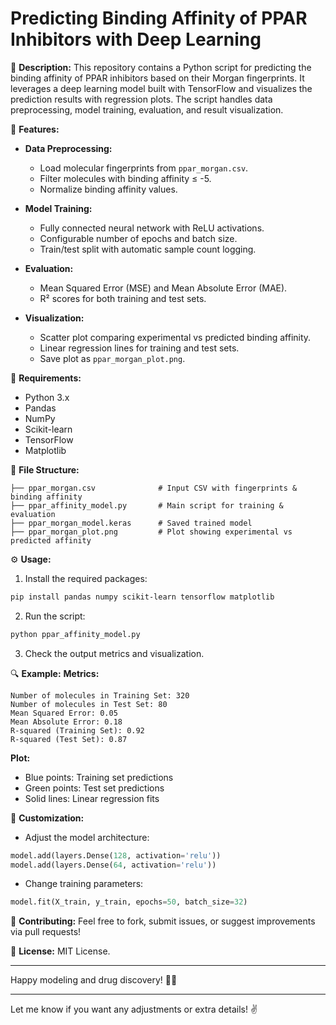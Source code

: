 # Predicting Binding Affinity of PPAR Inhibitors with Deep Learning

📘 **Description:**
This repository contains a Python script for predicting the binding affinity of PPAR inhibitors based on their Morgan fingerprints. It leverages a deep learning model built with TensorFlow and visualizes the prediction results with regression plots. The script handles data preprocessing, model training, evaluation, and result visualization.

🚀 **Features:**
- **Data Preprocessing:**
  - Load molecular fingerprints from `ppar_morgan.csv`.
  - Filter molecules with binding affinity ≤ -5.
  - Normalize binding affinity values.
  
- **Model Training:**
  - Fully connected neural network with ReLU activations.
  - Configurable number of epochs and batch size.
  - Train/test split with automatic sample count logging.

- **Evaluation:**
  - Mean Squared Error (MSE) and Mean Absolute Error (MAE).
  - R² scores for both training and test sets.

- **Visualization:**
  - Scatter plot comparing experimental vs predicted binding affinity.
  - Linear regression lines for training and test sets.
  - Save plot as `ppar_morgan_plot.png`.

🔧 **Requirements:**
- Python 3.x
- Pandas
- NumPy
- Scikit-learn
- TensorFlow
- Matplotlib

📂 **File Structure:**
```
├── ppar_morgan.csv              # Input CSV with fingerprints & binding affinity
├── ppar_affinity_model.py       # Main script for training & evaluation
├── ppar_morgan_model.keras      # Saved trained model
├── ppar_morgan_plot.png         # Plot showing experimental vs predicted affinity
```

⚙️ **Usage:**
1. Install the required packages:
```bash
pip install pandas numpy scikit-learn tensorflow matplotlib
```

2. Run the script:
```bash
python ppar_affinity_model.py
```

3. Check the output metrics and visualization.

🔍 **Example:**
**Metrics:**
```
Number of molecules in Training Set: 320
Number of molecules in Test Set: 80
Mean Squared Error: 0.05
Mean Absolute Error: 0.18
R-squared (Training Set): 0.92
R-squared (Test Set): 0.87
```

**Plot:**
- Blue points: Training set predictions
- Green points: Test set predictions
- Solid lines: Linear regression fits

📘 **Customization:**
- Adjust the model architecture:
```python
model.add(layers.Dense(128, activation='relu'))
model.add(layers.Dense(64, activation='relu'))
```

- Change training parameters:
```python
model.fit(X_train, y_train, epochs=50, batch_size=32)
```

📩 **Contributing:**
Feel free to fork, submit issues, or suggest improvements via pull requests!

🔖 **License:**
MIT License.

---

Happy modeling and drug discovery! 🚀🧬

---

Let me know if you want any adjustments or extra details! ✌️

